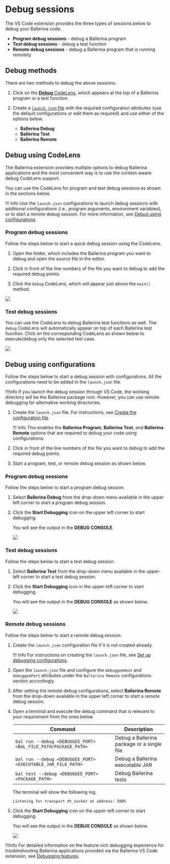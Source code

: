 # Debug sessions

The VS Code extension provides the three types of sessions below to debug your Ballerina code.

- **Program debug sessions** - debug a Ballerina program
- **Test debug sessions** - debug a test function
- **Remote debug sessions** - debug a Ballerina program that is running remotely

## Debug methods

There are two methods to debug the above sessions.

1. Click on the [**Debug** CodeLens](#debug-using-codelens), which appears at the top of a Ballerina program or a test function.

2. Create a [`launch.json` file](#debug-using-configurations) with the required configuration attributes (use the default configurations or edit them as required) and use either of the options below.
    - **Ballerina Debug**
    - **Ballerina Test**
    - **Ballerina Remote**

## Debug using CodeLens

The Ballerina extension provides multiple options to debug Ballerina applications and the most convenient way is to use the context-aware debug CodeLens support.

You can use the CodeLens for program and test debug sessions as shown in the sections below.

!!! Info
    Use the `launch.json` configurations to launch debug sessions with additional configurations (i.e., program arguments, environment variables), or to start a remote debug session. For more information, see [Debug using configurations](#debug-using-configurations).

### Program debug sessions

Follow the steps below to start a quick debug session using the CodeLens.

1. Open the folder, which includes the Ballerina program you want to debug and open the source file in the editor.

2. Click in front of the line numbers of the file you want to debug to add the required debug points.

3. Click the `Debug` CodeLens, which will appear just above the `main()` method.

<img src="/learn/images/vs-code-extension/debug/start-quick-main-debug-session.gif" class="cInlineImage-full"/>

### Test debug sessions

You can use the CodeLens to debug Ballerina test functions as well. The `debug` CodeLens will automatically appear on top of each Ballerina test function. Click on the corresponding CodeLens as shown below to execute/debug only the selected test case.

<img src="/learn/images/vs-code-extension/debug/start-quick-test-debug-session.gif" class="cInlineImage-full"/>

## Debug using configurations

Follow the steps below to start a debug session with configurations. All the configurations need to be added in the `launch.json` file.

!!!Info 
    If you launch the debug session through VS Code, the working directory will be the Ballerina package root. However, you can use remote debugging for alternative working directories.

1. Create the `launch.json` file. For instructions, see [Create the configuration file](../../debug-the-code/debug-configurations/#create-the-configuration-file).

    !!! Info
        This enables the **Ballerina Program**, **Ballerina Test**, and **Ballerina Remote** options that are required to debug your code using configurations.

2. Click in front of the line numbers of the file you want to debug to add the required debug points.

3. Start a program, test, or remote debug session as shown below.        

### Program debug sessions

Follow the steps below to start a program debug session.

1. Select **Ballerina Debug** from the drop-down menu available in the upper left corner to start a program debug session.

2. Click the **Start Debugging** icon on the upper left corner to start debugging.

    You will see the output in the **DEBUG CONSOLE**.

    <img src="/learn/images/vs-code-extension/debug/program-debug.gif" class="cInlineImage-full"/>

### Test debug sessions 

Follow the steps below to start a test debug session.

1. Select **Ballerina Test** from the drop-down menu available in the upper-left corner to start a test debug session.

2. Click the **Start Debugging** icon in the upper-left corner to start debugging.

    You will see the output in the **DEBUG CONSOLE** as shown below.

    <img src="/learn/images/vs-code-extension/debug/test-debug.gif" class="cInlineImage-full"/>

### Remote debug sessions

Follow the steps below to start a remote debug session.

1. Create the `launch.json` configuration file if it is not created already. 

    !!! Info
        For instructions on creating the `launch.json` file, see [Set up debugging configurations](#debugging-configurations).

2. Open the `launch.json` file and configure the `debuggeeHost` and `debuggeePort` attributes under the `Ballerina Remote` configurations section accordingly.

3. After setting the remote debug configurations, select **Ballerina Remote** from the drop-down available in the upper left corner to start a remote debug session.

4. Open a terminal and execute the debug command that is relevant to your requirement from the ones below.

      | Command                   	| Description                                                          	|
      |---------------------------------	|----------------------------------------------------------------------	|
      | `bal run --debug <DEBUGGEE_PORT> <BAL_FILE_PATH/PACKAGE_PATH>`                 	| Debug a Ballerina package or a single file
      | `bal run --debug <DEBUGGEE_PORT> <EXECUTABLE_JAR_FILE_PATH>`                	| Debug a Ballerina executable JAR
      | `bal test --debug <DEBUGGEE_PORT> <PACKAGE_PATH>`                	| Debug Ballerina tests

      The terminal will show the following log.

      ```ballerina
      Listening for transport dt_socket at address: 5005
      ```

5. Click the **Start Debugging** icon on the upper-left corner to start debugging.

      You will see the output in the **DEBUG CONSOLE** as shown below.

      <img src="/learn/images/vs-code-extension/debug/remote-debug.gif" class="cInlineImage-full"/>

!!!Info 
    For detailed information on the feature-rich debugging experience for troubleshooting Ballerina applications provided via the Ballerina VS Code extension, see [Debugging features](../debug-features/).